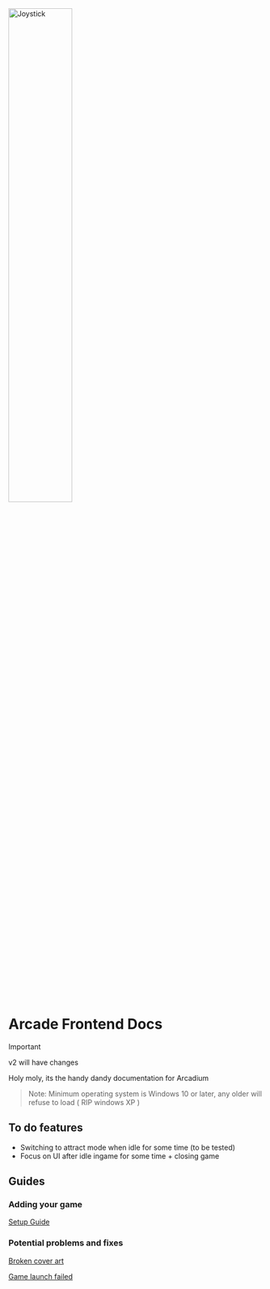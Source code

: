 
<img src='https://github.com/vixenowo/arcade/assets/121322529/4d61b5e5-ce10-40bf-80a3-d1af693eb4c8' width='50%' alt='Joystick'>

# Arcade Frontend Docs
> [!IMPORTANT]
> v2 will have changes

Holy moly, its the handy dandy documentation for Arcadium

> Note: Minimum operating system is Windows 10 or later, any older will refuse to load ( RIP windows XP )

## To do features
- Switching to attract mode when idle for some time (to be tested)
- Focus on UI after idle ingame for some time + closing game

## Guides
### Adding your game

[Setup Guide](https://github.com/vixenowo/arcade/blob/main/importgames.md#importing-your-games-to-the-arcade "Click to go to page")

### Potential problems and fixes

[Broken cover art](https://github.com/vixenowo/arcade/blob/main/brokencoverart.md#broken-cover-art "Click to go to page")

[Game launch failed](https://github.com/vixenowo/arcade/blob/main/gamelaunchfailed.md#game-launch-failed "Click to go to page")
